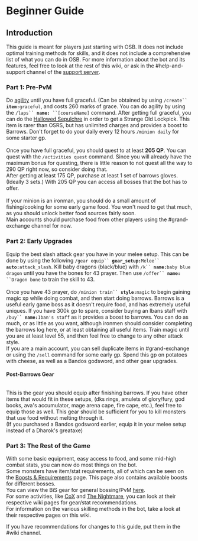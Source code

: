 # Beginner Guide

## Introduction

This guide is meant for players just starting with OSB. It does not include optimal training methods for skills, and it does not include a comprehensive list of what you can do in OSB. For more information about the bot and its features, feel free to look at the rest of this wiki, or ask in the #help-and-support channel of the [support server](https://discord.com/invite/ob).

### Part 1: Pre-PvM

Do [agility](https://wiki.oldschool.gg/skills/agility) until you have full graceful. (Can be obtained by using `/create`` `**`item:`**`graceful`, and costs 260 marks of grace. You can do agility by using the `/laps`` `**`name:`**` ``[courseName]` command. After getting full graceful, you can do the [Hallowed Sepulchre](https://wiki.oldschool.gg/skills/agility/hallowed-sepulchre) in order to get a Strange Old Lockpick. This item is rarer than OSRS, but has unlimited charges and provides a boost to Barrows. Don't forget to do your daily every 12 hours `/minion daily` for some starter gp.\
\
Once you have full graceful, you should quest to at least **205 QP**. You can quest with the `/activities quest` command. Since you will already have the maximum bonus for questing, there is little reason to not quest all the way to 290 QP right now, so consider doing that.\
After getting at least 175 QP, purchase at least 1 set of barrows gloves. (Ideally 3 sets.) With 205 QP you can access all bosses that the bot has to offer.\
\
If your minion is an ironman, you should do a small amount of fishing/cooking for some early game food. You won't need to get that much, as you should unlock better food sources fairly soon.\
Main accounts should purchase food from other players using the #grand-exchange channel for now.

### Part 2: Early Upgrades

Equip the best slash attack gear you have in your melee setup. This can be done by using the following `/gear equip`` `**`gear_setup:`**`Melee`` `**`auto:`**`attack_slash`. Kill baby dragons (black/blue) with `/k`` `**`name:`**`baby blue dragon` until you have the bones for 43 prayer. Then use `/offer`` `**`name:`**` ``Dragon bone` to train the skill to 43.\
\
Once you have 43 prayer, do `/minion train`` `**`style:`**`magic` to begin gaining magic xp while doing combat, and then start doing barrows. Barrows is a useful early game boss as it doesn't require food, and has extremely useful uniques. If you have 300k gp to spare, consider buying an Ibans staff with `/buy`` `**`name:`**`Iban's staff` as it provides a boost to barrows. You can do as much, or as little as you want, although ironmen should consider completing the barrows log here, or at least obtaining all useful items. Train magic until you are at least level 55, and then feel free to change to any other attack style.\
If you are a main account, you can sell duplicate items in #grand-exchange or using the `/sell` command for some early gp. Spend this gp on potatoes with cheese, as well as a Bandos godsword, and other gear upgrades.

#### Post-Barrows Gear

<div align="left">

<img src="../.gitbook/assets/beginnergearmelee.png" alt="">

</div>

<div align="left">

<img src="../.gitbook/assets/beginnergearrange.png" alt="">

</div>

<div align="left">

<img src="../.gitbook/assets/beginnergearmage.png" alt="">

</div>

This is the gear you should equip after finishing barrows. If you have other items that would fit in these setups, (dks rings, amulets of glory/fury, god books, ava's accumulator, mage arena cape, fire cape, etc.), feel free to equip those as well. This gear should be sufficient for you to kill monsters that use food without melting through it.\
(If you purchased a Bandos godsword earlier, equip it in your melee setup instead of a Dharok's greataxe)

### Part 3: The Rest of the Game

With some basic equipment, easy access to food, and some mid-high combat stats, you can now do most things on the bot.\
Some monsters have item/stat requirements, all of which can be seen on the [Boosts & Requirements](https://wiki.oldschool.gg/bosses/boosts-and-requirements) page. This page also contains available boosts for different bosses.\
You can view the BiS gear for general bossing/PvM [here](https://wiki.oldschool.gg/skills/slayer/slayer-misc#best-gear-for-slayer).\
For some activities, like [CoX](https://wiki.oldschool.gg/bosses/cox-raids/cox-gear-setups) and [The Nightmare](https://wiki.oldschool.gg/bosses/nightmare-of-ashihama), you can look at their respective wiki pages for gear/stat recommendations.\
For information on the various skilling methods in the bot, take a look at their respective pages on this wiki.

If you have recommendations for changes to this guide, put them in the #wiki channel.
